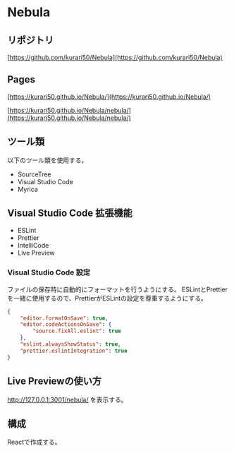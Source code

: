 # Nebula

## リポジトリ

[https://github.com/kurari50/Nebula](https://github.com/kurari50/Nebula)

## Pages

[https://kurari50.github.io/Nebula/](https://kurari50.github.io/Nebula/)

[https://kurari50.github.io/Nebula/nebula/](https://kurari50.github.io/Nebula/nebula/)

## ツール類

以下のツール類を使用する。

- SourceTree
- Visual Studio Code
- Myrica

## Visual Studio Code 拡張機能

- ESLint
- Prettier
- IntelliCode
- Live Preview

### Visual Studio Code 設定

ファイルの保存時に自動的にフォーマットを行うようにする。
ESLintとPrettierを一緒に使用するので、PrettierがESLintの設定を尊重するようにする。

```json
{
    "editor.formatOnSave": true,
    "editor.codeActionsOnSave": {
        "source.fixAll.eslint": true
    },
    "eslint.alwaysShowStatus": true,
    "prettier.eslintIntegration": true
}
```

## Live Previewの使い方

http://127.0.0.1:3001/nebula/ を表示する。

## 構成

Reactで作成する。
